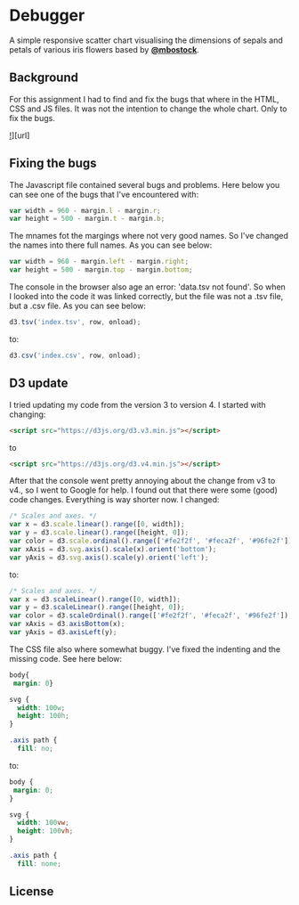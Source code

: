 # Debugger

A simple responsive scatter chart visualising the dimensions of sepals and petals of various iris flowers based by [**@mbostock**][block-author].

## Background

For this assignment I had to find and fix the bugs that where in the HTML, CSS and JS files. It was not the intention to change the whole chart. Only to fix the bugs.

[!][cover]][url]

## Fixing the bugs

The Javascript file contained several bugs and problems. Here below you can see one of the bugs that I've encountered with:

```javascript
var width = 960 - margin.l - margin.r;
var height = 500 - margin.t - margin.b;
```
The mnames fot the margings where not very good names. So I've changed the names into there full names. As you can see below:

```javascript
var width = 960 - margin.left - margin.right;
var height = 500 - margin.top - margin.bottom;
```

The console in the browser also age an error: 'data.tsv not found'. So when I looked into the code it was linked correctly, but the file was not a .tsv file, but a .csv file. As you can see below:

```javascript
d3.tsv('index.tsv', row, onload);
```
to:
```javascript
d3.csv('index.csv', row, onload);
```


## D3 update

I tried updating my code from the version 3 to version 4. I started with changing:

```html
<script src="https://d3js.org/d3.v3.min.js"></script>
```

to

```html
<script src="https://d3js.org/d3.v4.min.js"></script>
```

After that the console went pretty annoying about the change from v3 to v4., so I went to Google for help. I found out that there were some (good) code changes. Everything is way shorter now. I changed:

```javascript
/* Scales and axes. */
var x = d3.scale.linear().range([0, width]);
var y = d3.scale.linear().range([height, 0]);
var color = d3.scale.ordinal().range(['#fe2f2f', '#feca2f', '#96fe2f']);
var xAxis = d3.svg.axis().scale(x).orient('bottom');
var yAxis = d3.svg.axis().scale(y).orient('left');
```

to:

```javascript
/* Scales and axes. */
var x = d3.scaleLinear().range([0, width]);
var y = d3.scaleLinear().range([height, 0]);
var color = d3.scaleOrdinal().range(['#fe2f2f', '#feca2f', '#96fe2f']);
var xAxis = d3.axisBottom(x);
var yAxis = d3.axisLeft(y);
```

The CSS file also where somewhat buggy. I've fixed the indenting and the missing code. See here below:

```css
body{
 margin: 0}

svg {
  width: 100w;
  height: 100h;
}

.axis path {
  fill: no;
```
to:

```css
body {
 margin: 0;
}

svg {
  width: 100vw;
  height: 100vh;
}

.axis path {
  fill: none;
```

## License

[block]: https://bl.ocks.org/mbostock/3887118

[block-author]: https://github.com/mbostock

[cover]: preview.png
